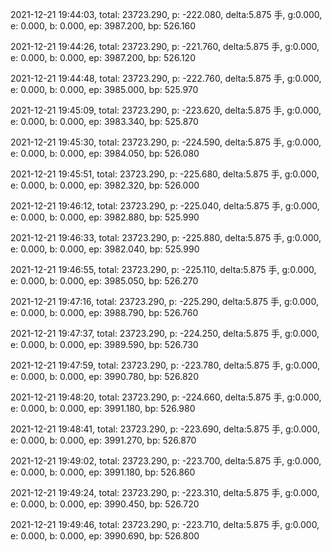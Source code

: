 2021-12-21 19:44:03, total: 23723.290, p: -222.080, delta:5.875 手, g:0.000, e: 0.000, b: 0.000, ep: 3987.200, bp: 526.160

2021-12-21 19:44:26, total: 23723.290, p: -221.760, delta:5.875 手, g:0.000, e: 0.000, b: 0.000, ep: 3987.200, bp: 526.120

2021-12-21 19:44:48, total: 23723.290, p: -222.760, delta:5.875 手, g:0.000, e: 0.000, b: 0.000, ep: 3985.000, bp: 525.970

2021-12-21 19:45:09, total: 23723.290, p: -223.620, delta:5.875 手, g:0.000, e: 0.000, b: 0.000, ep: 3983.340, bp: 525.870

2021-12-21 19:45:30, total: 23723.290, p: -224.590, delta:5.875 手, g:0.000, e: 0.000, b: 0.000, ep: 3984.050, bp: 526.080

2021-12-21 19:45:51, total: 23723.290, p: -225.680, delta:5.875 手, g:0.000, e: 0.000, b: 0.000, ep: 3982.320, bp: 526.000

2021-12-21 19:46:12, total: 23723.290, p: -225.040, delta:5.875 手, g:0.000, e: 0.000, b: 0.000, ep: 3982.880, bp: 525.990

2021-12-21 19:46:33, total: 23723.290, p: -225.880, delta:5.875 手, g:0.000, e: 0.000, b: 0.000, ep: 3982.040, bp: 525.990

2021-12-21 19:46:55, total: 23723.290, p: -225.110, delta:5.875 手, g:0.000, e: 0.000, b: 0.000, ep: 3985.050, bp: 526.270

2021-12-21 19:47:16, total: 23723.290, p: -225.290, delta:5.875 手, g:0.000, e: 0.000, b: 0.000, ep: 3988.790, bp: 526.760

2021-12-21 19:47:37, total: 23723.290, p: -224.250, delta:5.875 手, g:0.000, e: 0.000, b: 0.000, ep: 3989.590, bp: 526.730

2021-12-21 19:47:59, total: 23723.290, p: -223.780, delta:5.875 手, g:0.000, e: 0.000, b: 0.000, ep: 3990.780, bp: 526.820

2021-12-21 19:48:20, total: 23723.290, p: -224.660, delta:5.875 手, g:0.000, e: 0.000, b: 0.000, ep: 3991.180, bp: 526.980

2021-12-21 19:48:41, total: 23723.290, p: -223.690, delta:5.875 手, g:0.000, e: 0.000, b: 0.000, ep: 3991.270, bp: 526.870

2021-12-21 19:49:02, total: 23723.290, p: -223.700, delta:5.875 手, g:0.000, e: 0.000, b: 0.000, ep: 3991.180, bp: 526.860

2021-12-21 19:49:24, total: 23723.290, p: -223.310, delta:5.875 手, g:0.000, e: 0.000, b: 0.000, ep: 3990.450, bp: 526.720

2021-12-21 19:49:46, total: 23723.290, p: -223.710, delta:5.875 手, g:0.000, e: 0.000, b: 0.000, ep: 3990.690, bp: 526.800